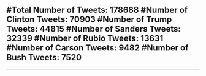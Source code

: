 #Total Number of Tweets: 178688 
#Number of Clinton Tweets: 70903
#Number of Trump Tweets: 44815
#Number of Sanders Tweets: 32339
#Number of Rubio Tweets: 13631
#Number of Carson Tweets: 9482
#Number of Bush Tweets: 7520
---
---
